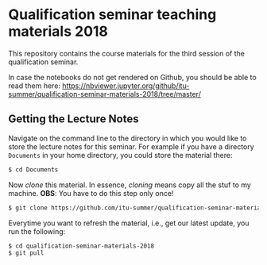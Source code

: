# Qualification seminar teaching materials 2018

This repository contains the course materials for the third session of the qualification seminar.

In case the notebooks do not get rendered on Github, you should be able to read them here:
https://nbviewer.jupyter.org/github/itu-summer/qualification-seminar-materials-2018/tree/master/


## Getting the Lecture Notes

Navigate on the command line to the directory in which you would like to store the lecture notes for this seminar. For example if you have a directory `Documents` in your home directory, you could store the material there:

```bash
$ cd Documents
```
Now _clone_ this material. In essence, _cloning_ means copy all the stuf to my machine.
**OBS**: You have to do this step only once!

```bash
$ git clone https://github.com/itu-summer/qualification-seminar-materials-2018.git
```

Everytime you want to refresh the material, i.e., get our latest update, you run the following:

```bash
$ cd qualification-seminar-materials-2018
$ git pull
```



